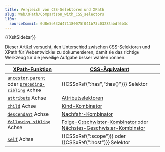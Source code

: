 ```yaml
---
title: Vergleich von CSS-Selektoren und XPath
slug: Web/XPath/Comparison_with_CSS_selectors
l10n:
  sourceCommit: 0d8e5e932d471180075f041b73c03289abdf6b3c
---
```


{{XsltSidebar}}

Dieser Artikel versucht, den Unterschied zwischen CSS-Selektoren und XPath für Webentwickler zu dokumentieren, damit sie das richtige Werkzeug für die jeweilige Aufgabe besser wählen können.

| [XPath-Funktion](/de/docs/Web/XPath)                                                                                                                                   | [CSS-Äquivalent](/de/docs/Web/CSS/CSS_selectors)                                                                                                                |
| ---------------------------------------------------------------------------------------------------------------------------------------------------------------------- | --------------------------------------------------------------------------------------------------------------------------------------------------------------- |
| [`ancestor`](/de/docs/Web/XPath/Axes#ancestor), [`parent`](/de/docs/Web/XPath/Axes#parent) oder [`preceding-sibling`](/de/docs/Web/XPath/Axes#preceding-sibling) Achse | {{CSSxRef(":has",":has()")}} Selektor                                                                                                                           |
| [`attribute`](/de/docs/Web/XPath/Axes#attribute) Achse                                                                                                                 | [Attributselektoren](/de/docs/Web/CSS/Attribute_selectors)                                                                                                      |
| [`child`](/de/docs/Web/XPath/Axes#child) Achse                                                                                                                         | [Kind-Kombinator](/de/docs/Web/CSS/Child_combinator)                                                                                                            |
| [`descendant`](/de/docs/Web/XPath/Axes#descendant) Achse                                                                                                               | [Nachfahr-Kombinator](/de/docs/Web/CSS/Descendant_combinator)                                                                                                   |
| [`following-sibling`](/de/docs/Web/XPath/Axes#following-sibling) Achse                                                                                                 | [Folge-Geschwister-Kombinator](/de/docs/Web/CSS/Subsequent-sibling_combinator) oder [Nächstes-Geschwister-Kombinator](/de/docs/Web/CSS/Next-sibling_combinator) |
| [`self`](/de/docs/Web/XPath/Axes#self) Achse                                                                                                                           | {{CSSxRef(":scope")}} oder {{CSSxRef(":host")}} Selektor                                                                                                        |
